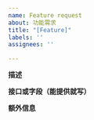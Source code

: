 ```yaml
---
name: Feature request
about: 功能需求
title: "[Feature]"
labels: ''
assignees: ''

---
```


**描述**


**接口或字段（能提供就写）**


**额外信息**
